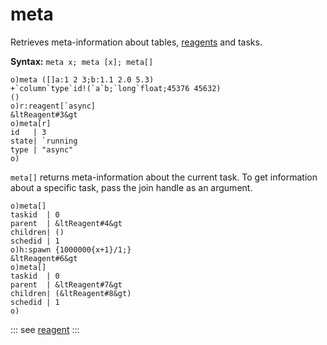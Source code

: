 # meta

Retrieves meta-information about tables, [reagents](/reference/types/reagents/overview.md) and tasks.

**Syntax:** ```meta x; meta [x]; meta[]```

```o
o)meta ([]a:1 2 3;b:1.1 2.0 5.3)
+`column`type`id!(`a`b;`long`float;45376 45632)
()
o)r:reagent[`async]
&ltReagent#3&gt
o)meta[r]
id   | 3
state| `running
type | "async"
o)
```

`meta[]` returns meta-information about the current task. To get information about a specific task, pass the join handle as an argument.

```o
o)meta[]
taskid  | 0
parent  | &ltReagent#4&gt
children| ()
schedid | 1
o)h:spawn {1000000{x+1}/1;}
&ltReagent#6&gt
o)meta[]
taskid  | 0
parent  | &ltReagent#7&gt
children| (&ltReagent#8&gt)
schedid | 1
o)
```

::: see
[reagent](/verbs/concurrency/reagent.md)
:::
